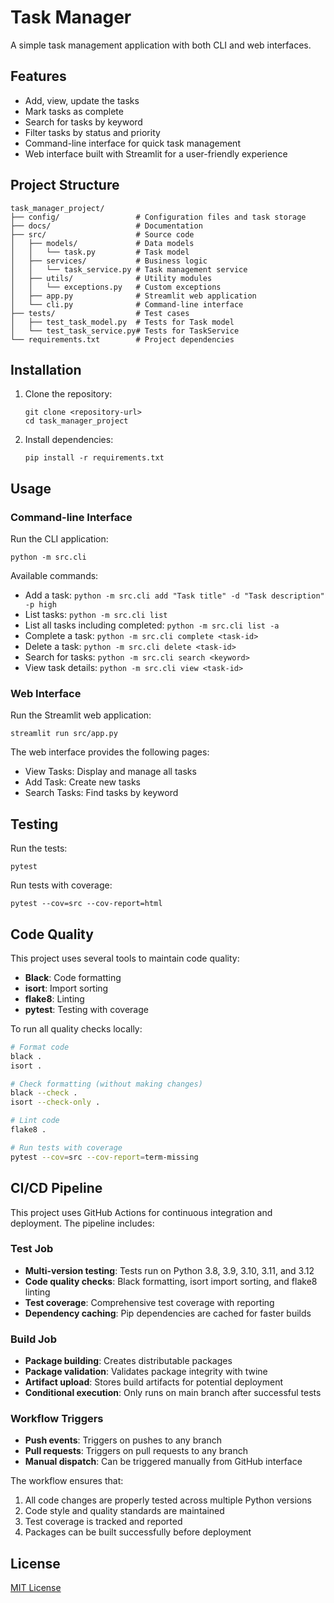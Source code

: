 # Task Manager

A simple task management application with both CLI and web interfaces.

## Features

- Add, view, update the tasks
- Mark tasks as complete
- Search for tasks by keyword
- Filter tasks by status and priority
- Command-line interface for quick task management
- Web interface built with Streamlit for a user-friendly experience

## Project Structure

```
task_manager_project/
├── config/                 # Configuration files and task storage
├── docs/                   # Documentation
├── src/                    # Source code
│   ├── models/             # Data models
│   │   └── task.py         # Task model
│   ├── services/           # Business logic
│   │   └── task_service.py # Task management service
│   ├── utils/              # Utility modules
│   │   └── exceptions.py   # Custom exceptions
│   ├── app.py              # Streamlit web application
│   └── cli.py              # Command-line interface
├── tests/                  # Test cases
│   ├── test_task_model.py  # Tests for Task model
│   └── test_task_service.py# Tests for TaskService
└── requirements.txt        # Project dependencies
```

## Installation

1. Clone the repository:
   ```
   git clone <repository-url>
   cd task_manager_project
   ```

2. Install dependencies:
   ```
   pip install -r requirements.txt
   ```

## Usage

### Command-line Interface

Run the CLI application:

```
python -m src.cli
```

Available commands:

- Add a task: `python -m src.cli add "Task title" -d "Task description" -p high`
- List tasks: `python -m src.cli list`
- List all tasks including completed: `python -m src.cli list -a`
- Complete a task: `python -m src.cli complete <task-id>`
- Delete a task: `python -m src.cli delete <task-id>`
- Search for tasks: `python -m src.cli search <keyword>`
- View task details: `python -m src.cli view <task-id>`

### Web Interface

Run the Streamlit web application:

```
streamlit run src/app.py
```

The web interface provides the following pages:
- View Tasks: Display and manage all tasks
- Add Task: Create new tasks
- Search Tasks: Find tasks by keyword

## Testing

Run the tests:

```
pytest
```

Run tests with coverage:

```
pytest --cov=src --cov-report=html
```

## Code Quality

This project uses several tools to maintain code quality:

- **Black**: Code formatting
- **isort**: Import sorting
- **flake8**: Linting
- **pytest**: Testing with coverage

To run all quality checks locally:

```bash
# Format code
black .
isort .

# Check formatting (without making changes)
black --check .
isort --check-only .

# Lint code
flake8 .

# Run tests with coverage
pytest --cov=src --cov-report=term-missing
```

## CI/CD Pipeline

This project uses GitHub Actions for continuous integration and deployment. The pipeline includes:

### Test Job
- **Multi-version testing**: Tests run on Python 3.8, 3.9, 3.10, 3.11, and 3.12
- **Code quality checks**: Black formatting, isort import sorting, and flake8 linting
- **Test coverage**: Comprehensive test coverage with reporting
- **Dependency caching**: Pip dependencies are cached for faster builds

### Build Job
- **Package building**: Creates distributable packages
- **Package validation**: Validates package integrity with twine
- **Artifact upload**: Stores build artifacts for potential deployment
- **Conditional execution**: Only runs on main branch after successful tests

### Workflow Triggers
- **Push events**: Triggers on pushes to any branch
- **Pull requests**: Triggers on pull requests to any branch
- **Manual dispatch**: Can be triggered manually from GitHub interface

The workflow ensures that:
1. All code changes are properly tested across multiple Python versions
2. Code style and quality standards are maintained
3. Test coverage is tracked and reported
4. Packages can be built successfully before deployment

## License

[MIT License](LICENSE)
